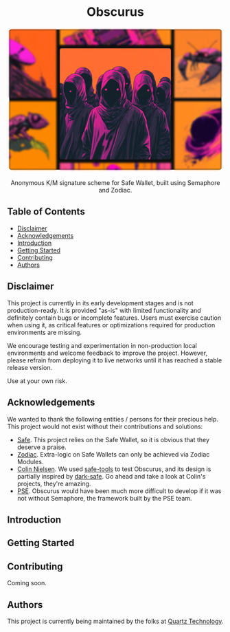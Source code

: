 # <h1 align="center"> Obscurus </h1>

<p align="center">
    <img src=".github/assets/README_ILLUSTRATION.png" style="border-radius:5%" width="800" alt="">
</p>

<p align="center">
    Anonymous K/M signature scheme for Safe Wallet, built using Semaphore and Zodiac.
</p>

## Table of Contents

- [Disclaimer](#disclaimer)
- [Acknowledgements](#acknowledgments)
- [Introduction](#introduction)
- [Getting Started](#getting-started)
- [Contributing](#contributing)
- [Authors](#authors)

## Disclaimer

This project is currently in its early development stages and is not production-ready.
It is provided "as-is" with limited functionality and definitely contain bugs or incomplete features.
Users must exercise caution when using it, as critical features or optimizations required for production environments are missing.

We encourage testing and experimentation in non-production local environments and welcome feedback to improve the project.
However, please refrain from deploying it to live networks until it has reached a stable release version.

Use at your own risk.

## Acknowledgements

We wanted to thank the following entities / persons for their precious help. This project would not exist without their contributions and solutions:

- [Safe](https://safe.global/). This project relies on the Safe Wallet, so it is obvious that they deserve a praise.
- [Zodiac](https://zodiac.wiki/). Extra-logic on Safe Wallets can only be achieved via Zodiac Modules.
- [Colin Nielsen](https://github.com/colinnielsen). We used [safe-tools](https://github.com/colinnielsen/safe-tools) to test Obscurus, and its design is partially inspired by [dark-safe](https://github.com/colinnielsen/dark-safe). Go ahead and take a look at Colin's projects, they're amazing.
- [PSE](https://pse.dev/). Obscurus would have been much more difficult to develop if it was not without Semaphore, the framework built by the PSE team.

## Introduction

## Getting Started

## Contributing

Coming soon.

## Authors

This project is currently being maintained by the folks at [Quartz Technology](https://github.com/quartz-technology).

